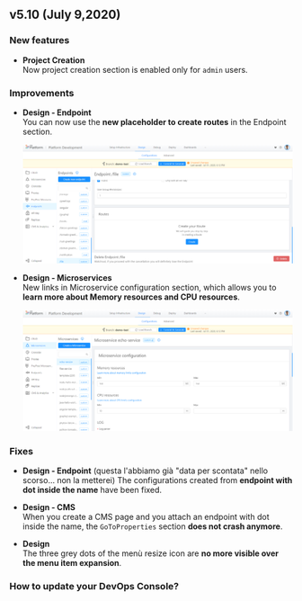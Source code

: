 ## v5.10 (July 9,2020)

### New features

* **Project Creation**        
    Now project creation section is enabled only for `admin` users.

### Improvements

* **Design - Endpoint**        
    You can now use the **new placeholder to create routes** in the Endpoint section.

    ![placeholder-endpoint](img/placeholder-endpoint.png)

* **Design - Microservices**        
    New links in Microservice configuration section, which allows you to **learn more about Memory resources and CPU resources**.

    ![link-resources](img/link-resources.png)

### Fixes

* **Design - Endpoint**    (questa l'abbiamo già "data per scontata" nello scorso... non la metterei)
    The configurations created from **endpoint with dot inside the name** have been fixed.

* **Design - CMS**        
    When you create a CMS page and you attach an endpoint with dot inside the name, the `GoToProperties` section **does not crash anymore**.

* **Design**       
    The three grey dots of the menù resize icon are **no more visible over the menu item expansion**.


### How to update your DevOps Console?

